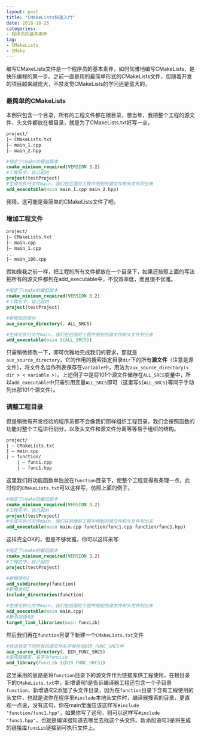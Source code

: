 ```yaml
---
layout: post
title: "CMakeLists快速入门"
date: 2018-10-25
categories:
- 程序员的基本素养
tag:
- CMakeLists
- CMake
---
```

编写CMakeLists文件是一个程序员的基本素养，如何优雅地编写CMakeLists，是快乐编程的第一步。之前一直是用的最简单形式的CMakeLists文件，但随着开发的项目越来越庞大，不禁发觉CMakeLists的学问还是蛮大的。

### 最简单的CMakeLists
本例只包含一个目录，所有的工程文件都在根目录，想当年，我把整个工程的源文件、头文件都放在根目录，就是为了CMakeLists.txt好写一点。
```bash
project/
|— CMakeLists.txt
|— main_1.cpp
|— main_2.hpp
```
```cmake
#指定了cmake的最低版本
cmake_minimum_required(VERSION 3.2)
#工程名字，自己起的
project(testProject)
#生成可执行文件main，我们在后面将工程中用到的源文件和头文件列出来
add_executable(main main_1.cpp main_2.hpp)
```
我猜，这可能是最简单的CMakeLists文件了吧。

### 增加工程文件
```bash
project/
|— CMakeLists.txt
|— main.cpp
|— main_1.cpp
...
|— main_100.cpp
```
假如像我之前一样，把工程的所有文件都放在一个目录下，如果还按照上面的写法把所有的源文件都列在add_executable中，不仅效率低，而且很不优雅。
```cmake
#指定了cmake的最低版本
cmake_minimum_required(VERSION 3.2)
#工程名字，自己起的
project(testProject)

#新增加的语句
aux_source_directory(. ALL_SRCS)

#生成可执行文件main，我们在后面将工程中用到的源文件和头文件列出来
add_executable(main ${ALL_SRCS})
```
只需稍微修改一下，即可优雅地完成我们的要求，那就是`aux_source_directory`，它的作用的搜索指定目录`dir`下的所有**源文件**（注意是源文件），将文件名当作列表保存在`variable`中，用法为`aux_source_directory(< dir > < variable >)`。上述例子中是将101个源文件储存在`ALL_SRCS`变量中，所以`add_executable`中只需引用变量`ALL_SRCS`即可（这里写`${ALL_SRCS}`等同于手动列出那101个源文件）。

### 调整工程目录

但是稍微有开发经验的程序员都不会像我们那样组织工程目录，我们会按照函数的功能对整个工程进行划分，以及头文件和源文件分离等等易于组织的结构。

```bash
project/
| — CMakeLists.txt
| — main.cpp
| — function/
    | — func1.cpp
    | — func1.hpp
```
这里我们将功能函数单独放在`function`目录下，使整个工程变得有条理一点，此时你的`CMakeLists.txt`可以这样写，仿照上面的例子。

```cmake
#指定了cmake的最低版本
cmake_minimum_required(VERSION 3.2)
#工程名字，自己起的
project(testProject)
#生成可执行文件main，我们在后面将工程中用到的源文件和头文件列出来
add_executable(main main.cpp function/func1.cpp function/func1.hpp)
```
这样完全OK的，但是不够优雅，你可以这样来写

```cmake
#指定了cmake的最低版本
cmake_minimum_required(VERSION 3.2)
#工程名字，自己起的
project(testProject)

#新增语句1
add_subdirectory(function)
#新增语句2
include_directories(function)

#生成可执行文件main，我们在后面将工程中用到的源文件和头文件列出来
add_executable(main main.cpp)
#新添加语句3
target_link_libraries(main funcLib)
```
然后我们再在`function`目录下新建一个`CMakeLists.txt`文件

```cmake
#将该目录下的所有的源文件名字保存在DIR_FUNC_SRCS中
aux_source_directory(. DIR_FUNC_SRCS)
#生成链接库，名字为funcLib 
add_library(funcLib ${DIR_FUNC_SRCS})
```

这里采用的思路是将`function`目录下的源文件作为链接库供工程使用，在根目录下的`CMakeLists.txt`中，新增语句1是告诉编译器工程还包含一个子目录`function`，新增语句2添加了头文件目录，因为在`function`目录下含有工程使用的头文件，也就是说你在程序里`#include`本地头文件时，编译器搜索的目录，更直观一点说，没有这句，你在main里面应该这样写`#include "function/func1.hpp"`，如果你写了这句，则可以这样写`#include "func1.hpp"`，也就是编译器知道去哪里去找这个头文件。新添加语句3是将生成的链接库`funcLib`链接到可执行文件上。

